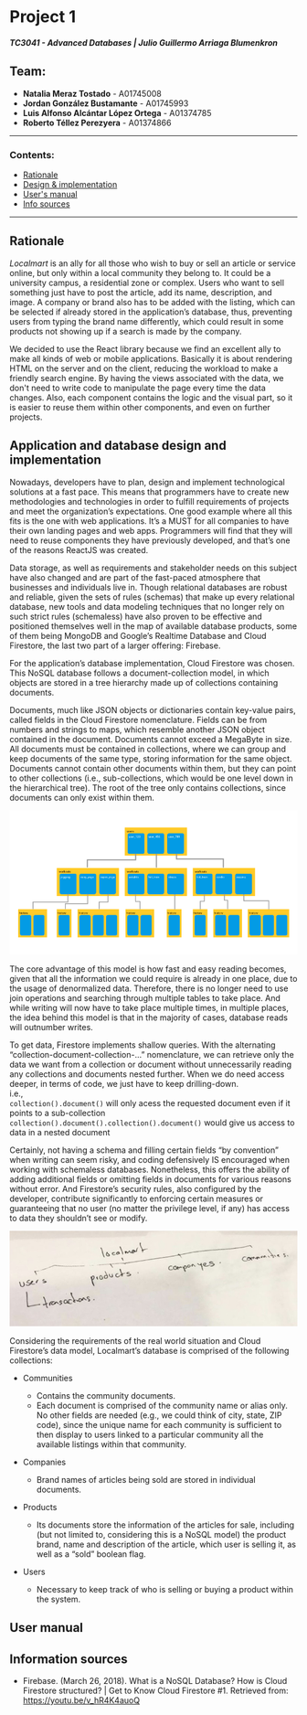 # Project 1

##### TC3041 - Advanced Databases | Julio Guillermo Arriaga Blumenkron

## Team:
* **Natalia Meraz Tostado** - A01745008
* **Jordan González Bustamante** - A01745993
* **Luis Alfonso Alcántar López Ortega** - A01374785
* **Roberto Téllez Perezyera** - A01374866

---
### Contents:
- [Rationale](#rationale)
- [Design & implementation](#application-and-database-design-and-implementation)
- [User's manual](#user-manual)
- [Info sources](#information-sources)

---

## Rationale
_Localmart_ is an ally for all those who wish to buy or sell an article or service online, but only within a local community they belong to. It could be a university campus, a residential zone or complex. Users who want to sell something just have to post the article, add its name, description, and image. A company or brand also has to be added with the listing, which can be selected if already stored in the application’s database, thus, preventing users from typing the brand name differently, which could result in some products not showing up if a search is made by the company.

We decided to use the React library because we find an excellent ally to make all kinds of web or mobile applications. Basically it is about rendering HTML on the server and on the client, reducing the workload to make a friendly search engine. By having the views associated with the data, we don't need to write code to manipulate the page every time the data changes. Also, each component contains the logic and the visual part, so it is easier to reuse them within other components, and even on further projects.


## Application and database design and implementation

Nowadays, developers have to plan, design and implement technological solutions at a fast pace. This means that programmers have to create new methodologies and technologies in order to fulfill requirements of projects and meet the organization’s expectations. One good example where all this fits is the one with web applications. It’s a MUST for all companies to have their own landing pages and web apps. Programmers will find that they will need to reuse components they have previously developed, and that’s one of the reasons ReactJS was created. 

Data storage, as well as requirements and stakeholder needs on this subject have also changed and are part of the fast-paced atmosphere that businesses and individuals live in. Though relational databases are robust and reliable, given the sets of rules (schemas) that make up every relational database, new tools and data modeling techniques that no longer rely on such strict rules (schemaless) have also proven to be effective and positioned themselves well in the map of available database products, some of them being MongoDB and Google’s Realtime Database and Cloud Firestore, the last two part of a larger offering: Firebase.

For the application’s database implementation, Cloud Firestore was chosen. This NoSQL database follows a document-collection model, in which objects are stored in a tree hierarchy made up of collections containing documents.

Documents, much like JSON objects or dictionaries contain key-value pairs, called fields in the Cloud Firestore nomenclature. Fields can be from numbers and strings to maps, which resemble another JSON object contained in the document. Documents cannot exceed a MegaByte in size.
All documents must be contained in collections, where we can group and keep documents of the same type, storing information for the same object. Documents cannot contain other documents within them, but they can point to other collections (i.e., sub-collections, which would be one level down in the hierarchical tree). The root of the tree only contains collections, since documents can only exist within them.

![Firestore's data model](/report-images/IMG_0554.png)

The core advantage of this model is how fast and easy reading becomes, given that all the information we could require is already in one place, due to the usage of denormalized data. Therefore, there is no longer need to use join operations and searching through multiple tables to take place. And while writing will now have to take place multiple times, in multiple places, the idea behind this model is that in the majority of cases, database reads will outnumber writes.

To get data, Firestore implements shallow queries. With the alternating “collection-document-collection-...” nomenclature, we can retrieve only the data we want from a collection or document without unnecessarily reading any collections and documents nested further. When we do need access deeper, in terms of code, we just have to keep drilling-down.  
i.e.,  
``collection().document()`` will only acess the requested document even if it points to a sub-collection  
``collection().document().collection().document()`` would give us access to data in a nested document

Certainly, not having a schema and filling certain fields “by convention” when writing can seem risky, and coding defensively IS encouraged when working with schemaless databases. Nonetheless, this offers the ability of adding additional fields or omitting fields in documents for various reasons without error. And Firestore’s security rules, also configured by the developer, contribute significantly to enforcing certain measures or guaranteeing that no user (no matter the privilege level, if any) has access to data they shouldn’t see or modify.

![Our preliminary model](/report-images/initial-diagram.JPG)

Considering the requirements of the real world situation and Cloud Firestore’s data model, Localmart’s database is comprised of the following collections:

- Communities
  - Contains the community documents.
  - Each document is comprised of the community name or alias only. No other fields are needed (e.g., we could think of city, state, ZIP code), since the unique name for each community is sufficient to then display to users linked to a particular community all the available listings within that community.

- Companies
  - Brand names of articles being sold are stored in individual documents.

- Products
  - Its documents store the information of the articles for sale, including (but not limited to, considering this is a NoSQL model) the product brand, name and description of the article, which user is selling it, as well as a “sold” boolean flag.

- Users 
  - Necessary to keep track of who is selling or buying a product within the system.



## User manual



## Information sources
* Firebase. (March 26, 2018). What is a NoSQL Database? How is Cloud Firestore structured? | Get to Know Cloud Firestore #1. Retrieved from: https://youtu.be/v_hR4K4auoQ 

